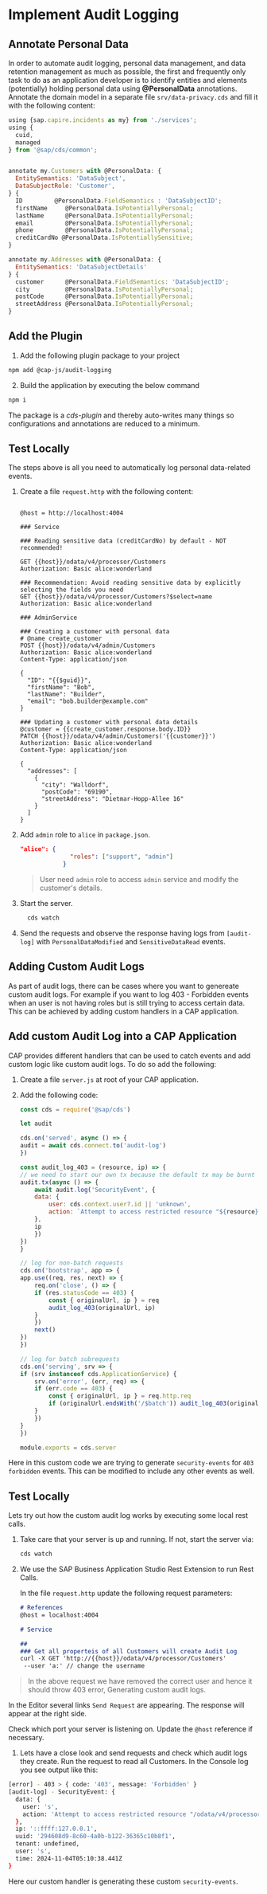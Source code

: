# Implement Audit Logging
  
## Annotate Personal Data

In order to automate audit logging, personal data management, and data retention management as much as possible, the first and frequently only task to do as an application developer is to identify entities and elements (potentially) holding personal data using **@PersonalData** annotations.
<br/>
Annotate the domain model in a separate file `srv/data-privacy.cds` and fill it with the following content:

```js
using {sap.capire.incidents as my} from './services';
using {
  cuid,
  managed
} from '@sap/cds/common';


annotate my.Customers with @PersonalData: {
  EntitySemantics: 'DataSubject',
  DataSubjectRole: 'Customer',
} {
  ID         @PersonalData.FieldSemantics : 'DataSubjectID';
  firstName     @PersonalData.IsPotentiallyPersonal;
  lastName      @PersonalData.IsPotentiallyPersonal;
  email         @PersonalData.IsPotentiallyPersonal;
  phone         @PersonalData.IsPotentiallyPersonal;
  creditCardNo @PersonalData.IsPotentiallySensitive;
}

annotate my.Addresses with @PersonalData: {
  EntitySemantics: 'DataSubjectDetails'
} {
  customer      @PersonalData.FieldSemantics: 'DataSubjectID';
  city          @PersonalData.IsPotentiallyPersonal;
  postCode      @PersonalData.IsPotentiallyPersonal;
  streetAddress @PersonalData.IsPotentiallyPersonal;
}


```
## Add the Plugin

1. Add the following plugin package to your project

```sh
npm add @cap-js/audit-logging
```

2. Build the application by executing the below command

```sh
npm i
```

The package is a *cds-plugin* and thereby auto-writes many things so configurations and annotations are reduced to a minimum. 

## Test Locally
The steps above is all you need to automatically log personal data-related events. 

1. Create a file `request.http` with the following content:
   
    ```
    
    @host = http://localhost:4004

    ### Service

    ### Reading sensitive data (creditCardNo) by default - NOT recommended!
    
    GET {{host}}/odata/v4/processor/Customers
    Authorization: Basic alice:wonderland

    ### Recommendation: Avoid reading sensitive data by explicitly selecting the fields you need
    GET {{host}}/odata/v4/processor/Customers?$select=name
    Authorization: Basic alice:wonderland

    ### AdminService

    ### Creating a customer with personal data
    # @name create_customer
    POST {{host}}/odata/v4/admin/Customers
    Authorization: Basic alice:wonderland
    Content-Type: application/json

    {
      "ID": "{{$guid}}",
      "firstName": "Bob",
      "lastName": "Builder",
      "email": "bob.builder@example.com"
    }

    ### Updating a customer with personal data details
    @customer = {{create_customer.response.body.ID}}
    PATCH {{host}}/odata/v4/admin/Customers('{{customer}}')
    Authorization: Basic alice:wonderland
    Content-Type: application/json

    {
      "addresses": [
        {
          "city": "Walldorf",
          "postCode": "69190",
          "streetAddress": "Dietmar-Hopp-Allee 16"
        }
      ]
    }
    
    ```
    
3. Add `admin` role to  `alice` in `package.json`.
    ```json
    "alice": {
                  "roles": ["support", "admin"]
                }   
    ```
    > User need `admin` role to access `admin` service and modify the customer's details.
4. Start the server.
    ```bash
      cds watch
    ```
5. Send the requests and observe the response having logs from `[audit-log]` with `PersonalDataModified` and `SensitiveDataRead` events.


## Adding Custom Audit Logs
As part of audit logs, there can be cases where you want to genereate custom audit logs. For example if you want to log 403 - Forbidden events when an user is not having roles but is still trying to access certain data. 
This can be achieved by adding custom handlers in a CAP application. 


## Add custom Audit Log into a CAP Application
CAP provides different handlers that can be used to catch events and add custom logic like custom audit logs. To do so add the following:

1. Create a file `server.js` at root of your CAP application.
2. Add the following code: 

    ```javascript
    const cds = require('@sap/cds')

    let audit

    cds.on('served', async () => {
    audit = await cds.connect.to('audit-log')
    })

    const audit_log_403 = (resource, ip) => {
    // we need to start our own tx because the default tx may be burnt
    audit.tx(async () => {
        await audit.log('SecurityEvent', {
        data: {
            user: cds.context.user?.id || 'unknown',
            action: `Attempt to access restricted resource "${resource}" with insufficient authority`
        },
        ip
        })
    })
    }

    // log for non-batch requests
    cds.on('bootstrap', app => {
    app.use((req, res, next) => {
        req.on('close', () => {
        if (res.statusCode == 403) {
            const { originalUrl, ip } = req
            audit_log_403(originalUrl, ip)
        }
        })
        next()
    })
    })

    // log for batch subrequests
    cds.on('serving', srv => {
    if (srv instanceof cds.ApplicationService) {
        srv.on('error', (err, req) => {
        if (err.code == 403) {
            const { originalUrl, ip } = req.http.req
            if (originalUrl.endsWith('/$batch')) audit_log_403(originalUrl.replace('/$batch', req.req.url), ip)
        }
        })
    }
    })

    module.exports = cds.server
    ```

Here in this custom code we are trying to generate `security-events` for  `403` `forbidden` events. This can be modified to include any other events as well.

## Test Locally

Lets try out how the custom audit log works by executing some local rest calls.

1. Take care that your server is up and running. If not, start the server via:

   ```bash
   cds watch
   ```

2. We use the SAP Business Application Studio Rest Extension to run Rest Calls.

   In the file `request.http` update the following request parameters:

   ```md
   # References
   @host = localhost:4004
   
   # Service
   
   ## 
   ### Get all properteis of all Customers will create Audit Log
   curl -X GET 'http://{{host}}/odata/v4/processor/Customers' 
    --user 'a:' // change the username

   ```
  >In the above request we have removed the correct user and hence it should throw 403 error, Generating custom audit logs.

   In the Editor several links `Send Request` are appearing. The response will appear at the right side.
   
Check which port your server is listening on. Update the `@host` reference if necessary.

1. Lets have a close look and send requests and check which audit logs they create.
Run the request to read all Customers. In the Console log you see output like this:

```sh
[error] - 403 > { code: '403', message: 'Forbidden' }
[audit-log] - SecurityEvent: {
  data: {
    user: 's',
    action: 'Attempt to access restricted resource "/odata/v4/processor/Customers" with insufficient authority'
  },
  ip: '::ffff:127.0.0.1',
  uuid: '294608d9-8c60-4a0b-b122-36365c10b8f1',
  tenant: undefined,
  user: 's',
  time: 2024-11-04T05:10:38.441Z
}
```
Here our custom handler is generating these custom `security-events`.